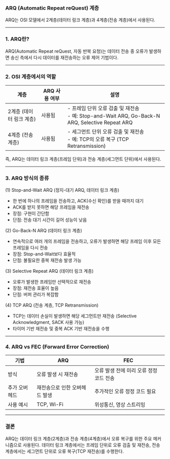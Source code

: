 ### ARQ (Automatic Repeat reQuest) 계층  

 ARQ는 OSI 모델에서 2계층(데이터 링크 계층)과 4계층(전송 계층)에서 사용된다.  

---

### 1. ARQ란?  
ARQ(Automatic Repeat reQuest, 자동 반복 요청)는 데이터 전송 중 오류가 발생하면 송신 측에서 다시 데이터를 재전송하는 오류 제어 기법이다.  

---

### 2. OSI 계층에서의 역할  

| 계층 | ARQ 사용 여부 | 설명 |
|------|----------------|--------------------------------|
| 2계층 (데이터 링크 계층) |  사용됨 | - 프레임 단위 오류 검출 및 재전송<br>- 예: Stop-and-Wait ARQ, Go-Back-N ARQ, Selective Repeat ARQ |
| 4계층 (전송 계층) |  사용됨 | - 세그먼트 단위 오류 검출 및 재전송<br>- 예: TCP의 오류 복구 (TCP Retransmission) |

 즉, ARQ는 데이터 링크 계층(프레임 단위)과 전송 계층(세그먼트 단위)에서 사용된다.  

---

### 3. ARQ 방식의 종류  

 (1) Stop-and-Wait ARQ (정지-대기 ARQ, 데이터 링크 계층)  
- 한 번에 하나의 프레임을 전송하고, ACK(수신 확인)를 받을 때까지 대기  
- ACK를 받지 못하면 해당 프레임을 재전송  
- 장점: 구현이 간단함  
- 단점: 전송 대기 시간이 길어 성능이 낮음  

 (2) Go-Back-N ARQ (데이터 링크 계층)  
- 연속적으로 여러 개의 프레임을 전송하고, 오류가 발생하면 해당 프레임 이후 모든 프레임을 다시 전송  
- 장점: Stop-and-Wait보다 효율적  
- 단점: 불필요한 중복 재전송 발생 가능  

 (3) Selective Repeat ARQ (데이터 링크 계층)  
- 오류가 발생한 프레임만 선택적으로 재전송  
- 장점: 재전송 효율이 높음  
- 단점: 버퍼 관리가 복잡함  

 (4) TCP ARQ (전송 계층, TCP Retransmission)  
- TCP는 데이터 손실이 발생하면 해당 세그먼트만 재전송 (Selective Acknowledgment, SACK 사용 가능)  
- 타이머 기반 재전송 및 중복 ACK 기반 재전송을 수행  

---

### 4. ARQ vs FEC (Forward Error Correction)
| 기법 | ARQ | FEC |
|------|----------------|----------------|
| 방식 | 오류 발생 시 재전송 | 오류 발생 전에 미리 오류 정정 코드 전송 |
| 추가 오버헤드 | 재전송으로 인한 오버헤드 발생 | 추가적인 오류 정정 코드 필요 |
| 사용 예시 | TCP, Wi-Fi | 위성통신, 영상 스트리밍 |

---

###  결론  
ARQ는 데이터 링크 계층(2계층)과 전송 계층(4계층)에서 오류 복구를 위한 주요 메커니즘으로 사용된다. 데이터 링크 계층에서는 프레임 단위로 오류 검출 및 재전송, 전송 계층에서는 세그먼트 단위로 오류 복구(TCP 재전송)를 수행한다.
